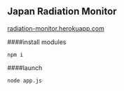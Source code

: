 Japan Radiation Monitor
---

[radiation-monitor.herokuapp.com](http://radiation-monitor.herokuapp.com)

####install modules
```
npm i
```

####launch
```
node app.js
```